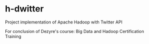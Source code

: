 # h-dwitter
Project implementation of Apache Hadoop with Twitter API

For conclusion of Dezyre's course: Big Data and Hadoop Certification Training
